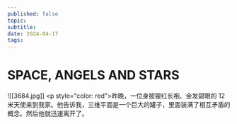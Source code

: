 ```yaml
---
published: false
topic: 
subtitle: 
date: 2024-04-17
tags: 
---
```

# SPACE, ANGELS AND STARS
![[3684.jpg]]
<p style="color: red">昨晚，一位身披猩红长袍、金发碧眼的 12 米天使来到我家。他告诉我，三维平面是一个巨大的罐子，里面装满了相互矛盾的概念。然后他就迅速离开了。</p>




